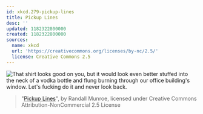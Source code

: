 ```yaml
---
id: xkcd.279-pickup-lines
title: Pickup Lines
desc: ''
updated: 1182322800000
created: 1182322800000
sources:
  name: xkcd
  url: 'https://creativecommons.org/licenses/by-nc/2.5/'
  license: Creative Commons 2.5
---
```

![That shirt looks good on you, but it would look even better stuffed into the neck of a vodka bottle and flung burning through our office building's window.  Let's fucking do it and never look back.](https://imgs.xkcd.com/comics/pickup_lines.png)
> "[Pickup Lines](https://xkcd.com/279/)", by Randall Munroe, licensed under Creative Commons Attribution-NonCommercial 2.5 License
